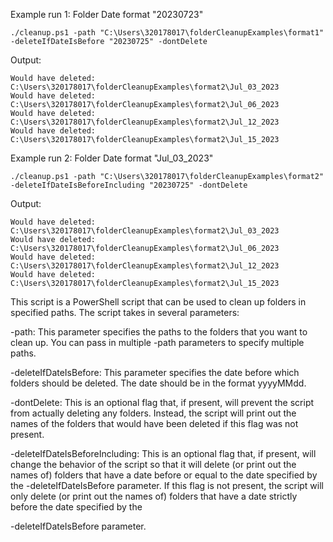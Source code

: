 Example run 1: Folder Date format "20230723"

```
./cleanup.ps1 -path "C:\Users\320178017\folderCleanupExamples\format1" -deleteIfDateIsBefore "20230725" -dontDelete
```
Output:
```
Would have deleted: C:\Users\320178017\folderCleanupExamples\format2\Jul_03_2023
Would have deleted: C:\Users\320178017\folderCleanupExamples\format2\Jul_06_2023
Would have deleted: C:\Users\320178017\folderCleanupExamples\format2\Jul_12_2023
Would have deleted: C:\Users\320178017\folderCleanupExamples\format2\Jul_15_2023
```

Example run 2: Folder Date format "Jul_03_2023"
```
./cleanup.ps1 -path "C:\Users\320178017\folderCleanupExamples\format2" -deleteIfDateIsBeforeIncluding "20230725" -dontDelete
```
Output:
```
Would have deleted: C:\Users\320178017\folderCleanupExamples\format2\Jul_03_2023
Would have deleted: C:\Users\320178017\folderCleanupExamples\format2\Jul_06_2023
Would have deleted: C:\Users\320178017\folderCleanupExamples\format2\Jul_12_2023
Would have deleted: C:\Users\320178017\folderCleanupExamples\format2\Jul_15_2023
```

This script is a PowerShell script that can be used to clean up folders in specified paths. The script takes in several parameters:

-path: This parameter specifies the paths to the folders that you want to clean up. You can pass in multiple -path parameters to specify multiple paths.

-deleteIfDateIsBefore: This parameter specifies the date before which folders should be deleted. The date should be in the format yyyyMMdd.

-dontDelete: This is an optional flag that, if present, will prevent the script from actually deleting any folders. Instead, the script will print out the names of the folders that would have been deleted if this flag was not present.

-deleteIfDateIsBeforeIncluding: This is an optional flag that, if present, will change the behavior of the script so that it will delete (or print out the names of) folders that have a date before or equal to the date specified by the -deleteIfDateIsBefore parameter. If this flag is not present, the script will only delete (or print out the names of) folders that have a date strictly before the date specified by the 

-deleteIfDateIsBefore parameter.